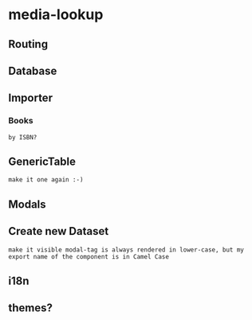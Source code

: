 # media-lookup

## Routing

## Database

## Importer
### Books
``` by ISBN? ```

## GenericTable
``` make it one again :-) ```

## Modals
## Create new Dataset
``` make it visible modal-tag is always rendered in lower-case, but my export name of the component is in Camel Case ```

## i18n

## themes?

